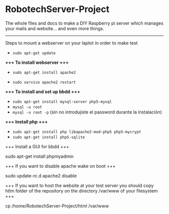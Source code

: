 # RobotechServer-Project

The whole files and docs to make a DIY Raspberry pi server which manages your mails and website... and even more things.


--------------------------------------------------------------------------------------------------------------------------
Steps to mount a webserver on your laptot in order to make test


* ``sudo apt-get update``

**+++ To install webserver +++**

* ``sudo apt-get install apache2``

* ``sudo service apache2 restart``

**+++ To install and set up bbdd +++**

* ``sudo apt-get install mysql-server php5-mysql``
* ``mysql -u root``
* ``mysql -u root -p`` (sin no introdujiste el password durante la instalación)

**+++ Install php +++**

* ``sudo apt-get install php libapache2-mod-php5 php5-mycrypt``
* ``sudo apt-get install php5-sqlite``

+++ Install a GUI for bbdd +++

sudo apt-get install phpmyadmin

+++ If you want to disable apache wake on boot +++

sudo update-rc.d apache2 disable

+++ If you want to host the website at your test server you should copy htlm folder of the repository on the directory /var/www of your filesystem +++

cp /home/RobotechServer-Project/html /var/www
